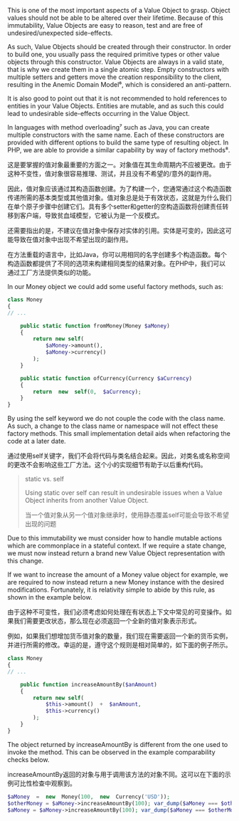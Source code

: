This is one of the most important aspects of a Value Object to grasp. Object values should not be able to be altered over their lifetime. Because of this immutability, Value Objects are easy to reason, test and are free of undesired/unexpected side-effects.

As such, Value Objects should be created through their constructor. In order to build one, you usually pass the required primitive types or other value objects through this constructor. Value Objects are always in a valid state, that is why we create them in a single atomic step. Empty constructors with multiple setters and getters move the creation responsibility to the client, resulting in the Anemic Domain Model⁶, which is considered an anti-pattern.

It is also good to point out that it is not recommended to hold references to entities in your Value Objects. Entities are mutable, and as such this could lead to undesirable side-effects occurring in the Value Object.

In languages with method overloading⁷ such as Java, you can create multiple constructors with the same name. Each of these constructors are provided with different options to build the same type of resulting object. In PHP, we are able to provide a similar capability by way of factory methods⁸.

这是要掌握的值对象最重要的方面之一。对象值在其生命周期内不应被更改。由于这种不变性，值对象很容易推理、测试，并且没有不希望的/意外的副作用。

因此，值对象应该通过其构造函数创建。为了构建一个，您通常通过这个构造函数传递所需的基本类型或其他值对象。值对象总是处于有效状态，这就是为什么我们在单个原子步骤中创建它们。具有多个setter和getter的空构造函数将创建责任转移到客户端，导致贫血域模型，它被认为是一个反模式。

还需要指出的是，不建议在值对象中保存对实体的引用。实体是可变的，因此这可能导致在值对象中出现不希望出现的副作用。

在方法重载的语言中，比如Java，你可以用相同的名字创建多个构造函数。每个构造函数都提供了不同的选项来构建相同类型的结果对象。在PHP中，我们可以通过工厂方法提供类似的功能。

In our Money object we could add some useful factory methods, such as:

```php
class Money
{
// ...

    public static function fromMoney(Money $aMoney)
    {
        return new self(
            $aMoney->amount(),
            $aMoney->currency()
        );
    }

    public static function ofCurrency(Currency $aCurrency)
    {
        return  new  self(0,  $aCurrency);
    }
}
```

By using the self keyword we do not couple the code with the class name. As such, a change to the class name or namespace will not effect these factory methods. This small implementation detail aids when refactoring the code at a later date.

通过使用self关键字，我们不会将代码与类名结合起来。因此，对类名或名称空间的更改不会影响这些工厂方法。这个小的实现细节有助于以后重构代码。

> static vs. self
>
> Using static over self can result in undesirable issues when a Value Object inherits from another Value Object.
>
> 当一个值对象从另一个值对象继承时，使用静态覆盖self可能会导致不希望出现的问题

Due to this immutability we must consider how to handle mutable actions which are commonplace in a stateful context. If we require a state change, we must now instead return a brand new Value Object representation with this change.

If we want to increase the amount of a Money value object for example, we are required to now instead return a new Money instance with the desired modifications. Fortunately, it is relativity simple to abide by this rule, as shown in the example below.

由于这种不可变性，我们必须考虑如何处理在有状态上下文中常见的可变操作。如果我们需要更改状态，那么现在必须返回一个全新的值对象表示形式。

例如，如果我们想增加货币值对象的数量，我们现在需要返回一个新的货币实例，并进行所需的修改。幸运的是，遵守这个规则是相对简单的，如下面的例子所示。

```php
class Money
{
// ...

    public function increaseAmountBy($anAmount)
    {
        return new self(
            $this->amount()  +  $anAmount,
            $this->currency()
        );
    }
}
```

The object returned by increaseAmountBy is different from the one used to invoke the method. This can be observed in the example comparability checks below.

increaseAmountBy返回的对象与用于调用该方法的对象不同。这可以在下面的示例可比性检查中观察到。

```php
$aMoney  =  new  Money(100,  new  Currency('USD'));
$otherMoney = $aMoney->increaseAmountBy(100); var_dump($aMoney === $otherMoney); // bool(false)
$aMoney = $aMoney->increaseAmountBy(100); var_dump($aMoney === $otherMoney); // bool(false)
```



